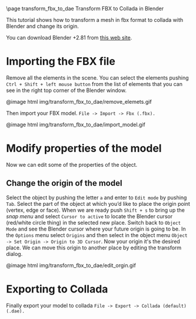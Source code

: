 \page transform_fbx_to_dae Transform FBX to Collada in Blender

This tutorial shows how to transform a mesh in fbx format to collada with Blender and change its origin.

You can download Blender +2.81 from [this web site](https://www.blender.org/download/).

# Importing the FBX file

Remove all the elements in the scene. You can select the elements pushing `Ctrl + Shift + left mouse button`
from the list of elements that you can see in the right top corner of the Blender window.

@image html img/transform_fbx_to_dae/remove_elemets.gif

Then import your FBX model. `File -> Import -> Fbx (.fbx).`

@image html img/transform_fbx_to_dae/import_model.gif

# Modify properties of the model

Now we can edit some of the properties of the object.

## Change the origin of the model

Select the object by pushing the letter `a` and enter to `Edit mode` by pushing `Tab`.
Select the part of the object at which you’d like to place the origin point (vertex, edge or face).
When we are ready push `Shift + s` to bring up the *snap menu* and select `Cursor to active` to locate
the Blender cursor (red/white circle thing) in the selected new place.
Switch back to `Object Mode` and see the Blender cursor where your future origin is going to be.
In the `Options` menu select `Origins` and then select in the object menu `Object -> Set Origin -> Origin to 3D Cursor`.
Now your origin it's the desired place. We can move this origin to another place by editing the
transform dialog.

@image html img/transform_fbx_to_dae/edit_orgin.gif

# Exporting to Collada

Finally export your model to collada `File -> Export -> Collada (default)(.dae).`

